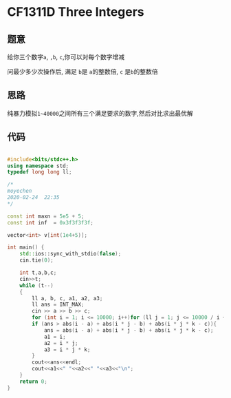 #  CF1311D Three Integers




## 题意

给你三个数字`a`, `,b`, `c`,你可以对每个数字增减

问最少多少次操作后, 满足 `b`是 `a`的整数倍, `c` 是`b`的整数倍

## 思路
纯暴力模拟`1~40000`之间所有三个满足要求的数字,然后对比求出最优解

## 代码

```c++

#include<bits/stdc++.h>
using namespace std;
typedef long long ll;

/*
moyechen
2020-02-24  22:35
*/

const int maxn = 5e5 + 5;
const int inf  = 0x3f3f3f3f;

vector<int> v[int(1e4+5)];

int main() {
    std::ios::sync_with_stdio(false);
    cin.tie(0);

    int t,a,b,c;
    cin>>t;
    while (t--)
    {
        ll a, b, c, a1, a2, a3;
        ll ans = INT_MAX;
        cin >> a >> b >> c;
        for (int i = 1; i <= 10000; i++)for (ll j = 1; j <= 10000 / i + 1; j++)for (int k = 1; k <= 10000 / (i * j) + 2; k++)
        if (ans > abs(i - a) + abs(i * j - b) + abs(i * j * k - c)){
            ans = abs(i - a) + abs(i * j - b) + abs(i * j * k - c);
            a1 = i;
            a2 = i * j;
            a3 = i * j * k;
        }
        cout<<ans<<endl;
        cout<<a1<<" "<<a2<<" "<<a3<<"\n";
    }    
    return 0;
}


```